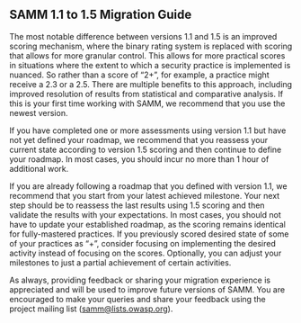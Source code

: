 ## SAMM 1.1 to 1.5 Migration Guide

The most notable difference between versions 1.1 and 1.5 is an improved scoring mechanism, where the binary rating system is replaced with scoring that allows for more granular control.  This allows for more practical scores in situations where the extent to which a security practice is implemented is nuanced.  So rather than a score of “2+”, for example, a practice might receive a 2.3 or a 2.5.  There are multiple benefits to this approach, including improved resolution of results from statistical and comparative analysis.  If this is your first time working with SAMM, we recommend that you use the newest version.

If you have completed one or more assessments using version 1.1 but have not yet defined your roadmap, we recommend that you reassess your current state according to version 1.5 scoring and then continue to define your roadmap. In most cases, you should incur no more than 1 hour of additional work.

If you are already following a roadmap that you defined with version 1.1, we recommend that you start from your latest achieved milestone. Your next step should be to reassess the last results using 1.5 scoring and then validate the results with your expectations. In most cases, you should not have to update your established roadmap, as the scoring remains identical for fully-mastered practices. If you previously scored desired state of some of your practices as “+”, consider focusing on implementing the desired activity instead of focusing on the scores. Optionally, you can adjust your milestones to just a partial achievement of certain activities.

As always, providing feedback or sharing your migration experience is appreciated and will be used to improve future versions of SAMM.  You are encouraged to make your queries and share your feedback using the project mailing list (samm@lists.owasp.org).
